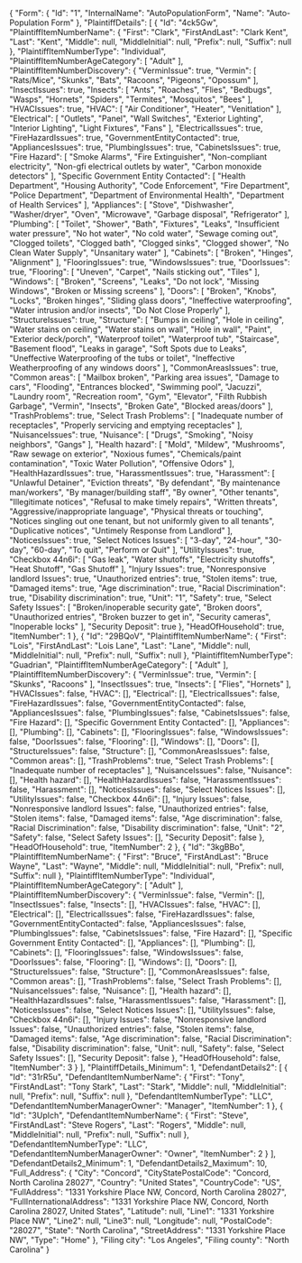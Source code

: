 {
  "Form": {
    "Id": "1",
    "InternalName": "AutoPopulationForm",
    "Name": "Auto-Population Form"
  },
  "PlaintiffDetails": [
    {
      "Id": "4ck5Gw",
      "PlaintiffItemNumberName": {
        "First": "Clark",
        "FirstAndLast": "Clark Kent",
        "Last": "Kent",
        "Middle": null,
        "MiddleInitial": null,
        "Prefix": null,
        "Suffix": null
      },
      "PlaintiffItemNumberType": "Individual",
      "PlaintiffItemNumberAgeCategory": [
        "Adult"
      ],
      "PlaintiffItemNumberDiscovery": {
        "VerminIssue": true,
        "Vermin": [
          "Rats/Mice",
          "Skunks",
          "Bats",
          "Racoons",
          "Pigeons",
          "Opossum"
        ],
        "InsectIssues": true,
        "Insects": [
          "Ants",
          "Roaches",
          "Flies",
          "Bedbugs",
          "Wasps",
          "Hornets",
          "Spiders",
          "Termites",
          "Mosquitos",
          "Bees"
        ],
        "HVACIssues": true,
        "HVAC": [
          "Air Conditioner",
          "Heater",
          "Venitlation"
        ],
        "Electrical": [
          "Outlets",
          "Panel",
          "Wall Switches",
          "Exterior Lighting",
          "Interior Lighting",
          "Light Fixtures",
          "Fans"
        ],
        "ElectricalIssues": true,
        "FireHazardIssues": true,
        "GovernmentEntityContacted": true,
        "AppliancesIssues": true,
        "PlumbingIssues": true,
        "CabinetsIssues": true,
        "Fire Hazard": [
          "Smoke Alarms",
          "Fire Extinguisher",
          "Non-compliant electricity",
          "Non-gfi electrical outlets by water",
          "Carbon monoxide detectors"
        ],
        "Specific Government Entity Contacted": [
          "Health Department",
          "Housing Authority",
          "Code Enforcement",
          "Fire Department",
          "Police Department",
          "Department of Environmental Health",
          "Department of Health Services"
        ],
        "Appliances": [
          "Stove",
          "Dishwasher",
          "Washer/dryer",
          "Oven",
          "Microwave",
          "Garbage disposal",
          "Refrigerator"
        ],
        "Plumbing": [
          "Toilet",
          "Shower",
          "Bath",
          "Fixtures",
          "Leaks",
          "Insufficient water pressure",
          "No hot water",
          "No cold water",
          "Sewage coming out",
          "Clogged toilets",
          "Clogged bath",
          "Clogged sinks",
          "Clogged shower",
          "No Clean Water Supply",
          "Unsanitary water"
        ],
        "Cabinets": [
          "Broken",
          "Hinges",
          "Alignment"
        ],
        "FlooringIssues": true,
        "WindowsIssues": true,
        "DoorIssues": true,
        "Flooring": [
          "Uneven",
          "Carpet",
          "Nails sticking out",
          "Tiles"
        ],
        "Windows": [
          "Broken",
          "Screens",
          "Leaks",
          "Do not lock",
          "Missing Windows",
          "Broken or Missing screens"
        ],
        "Doors": [
          "Broken",
          "Knobs",
          "Locks",
          "Broken hinges",
          "Sliding glass doors",
          "Ineffective waterproofing",
          "Water intrusion and/or insects",
          "Do Not Close Properly"
        ],
        "StructureIssues": true,
        "Structure": [
          "Bumps in ceiling",
          "Hole in ceiling",
          "Water stains on ceiling",
          "Water stains on wall",
          "Hole in wall",
          "Paint",
          "Exterior deck/porch",
          "Waterproof toilet",
          "Waterproof tub",
          "Staircase",
          "Basement flood",
          "Leaks in garage",
          "Soft Spots due to Leaks",
          "Uneffective Waterproofing of the tubs or toilet",
          "Ineffective Weatherproofing of any windows doors"
        ],
        "CommonAreasIssues": true,
        "Common areas": [
          "Mailbox broken",
          "Parking area issues",
          "Damage to cars",
          "Flooding",
          "Entrances blocked",
          "Swimming pool",
          "Jacuzzi",
          "Laundry room",
          "Recreation room",
          "Gym",
          "Elevator",
          "Filth Rubbish Garbage",
          "Vermin",
          "Insects",
          "Broken Gate",
          "Blocked areas/doors"
        ],
        "TrashProblems": true,
        "Select Trash Problems": [
          "Inadequate number of receptacles",
          "Properly servicing and emptying receptacles"
        ],
        "NuisanceIssues": true,
        "Nuisance": [
          "Drugs",
          "Smoking",
          "Noisy neighbors",
          "Gangs"
        ],
        "Health hazard": [
          "Mold",
          "Mildew",
          "Mushrooms",
          "Raw sewage on exterior",
          "Noxious fumes",
          "Chemicals/paint contamination",
          "Toxic Water Pollution",
          "Offensive Odors"
        ],
        "HealthHazardIssues": true,
        "HarassmentIssues": true,
        "Harassment": [
          "Unlawful Detainer",
          "Eviction threats",
          "By defendant",
          "By maintenance man/workers",
          "By manager/building staff",
          "By owner",
          "Other tenants",
          "Illegitimate notices",
          "Refusal to make timely repairs",
          "Written threats",
          "Aggressive/inappropriate language",
          "Physical threats or touching",
          "Notices singling out one tenant, but not uniformly given to all tenants",
          "Duplicative notices",
          "Untimely Response from Landlord"
        ],
        "NoticesIssues": true,
        "Select Notices Issues": [
          "3-day",
          "24-hour",
          "30-day",
          "60-day",
          "To quit",
          "Perform or Quit"
        ],
        "UtilityIssues": true,
        "Checkbox 44n6i": [
          "Gas leak",
          "Water shutoffs",
          "Electricity shutoffs",
          "Heat Shutoff",
          "Gas Shutoff"
        ],
        "Injury Issues": true,
        "Nonresponsive landlord Issues": true,
        "Unauthorized entries": true,
        "Stolen items": true,
        "Damaged items": true,
        "Age discrimination": true,
        "Racial Discrimination": true,
        "Disability discrimination": true,
        "Unit": "1",
        "Safety": true,
        "Select Safety Issues": [
          "Broken/inoperable security gate",
          "Broken doors",
          "Unauthorized entries",
          "Broken buzzer to get in",
          "Security cameras",
          "Inoperable locks"
        ],
        "Security Deposit": true
      },
      "HeadOfHousehold": true,
      "ItemNumber": 1
    },
    {
      "Id": "29BQoV",
      "PlaintiffItemNumberName": {
        "First": "Lois",
        "FirstAndLast": "Lois Lane",
        "Last": "Lane",
        "Middle": null,
        "MiddleInitial": null,
        "Prefix": null,
        "Suffix": null
      },
      "PlaintiffItemNumberType": "Guadrian",
      "PlaintiffItemNumberAgeCategory": [
        "Adult"
      ],
      "PlaintiffItemNumberDiscovery": {
        "VerminIssue": true,
        "Vermin": [
          "Skunks",
          "Racoons"
        ],
        "InsectIssues": true,
        "Insects": [
          "Flies",
          "Hornets"
        ],
        "HVACIssues": false,
        "HVAC": [],
        "Electrical": [],
        "ElectricalIssues": false,
        "FireHazardIssues": false,
        "GovernmentEntityContacted": false,
        "AppliancesIssues": false,
        "PlumbingIssues": false,
        "CabinetsIssues": false,
        "Fire Hazard": [],
        "Specific Government Entity Contacted": [],
        "Appliances": [],
        "Plumbing": [],
        "Cabinets": [],
        "FlooringIssues": false,
        "WindowsIssues": false,
        "DoorIssues": false,
        "Flooring": [],
        "Windows": [],
        "Doors": [],
        "StructureIssues": false,
        "Structure": [],
        "CommonAreasIssues": false,
        "Common areas": [],
        "TrashProblems": true,
        "Select Trash Problems": [
          "Inadequate number of receptacles"
        ],
        "NuisanceIssues": false,
        "Nuisance": [],
        "Health hazard": [],
        "HealthHazardIssues": false,
        "HarassmentIssues": false,
        "Harassment": [],
        "NoticesIssues": false,
        "Select Notices Issues": [],
        "UtilityIssues": false,
        "Checkbox 44n6i": [],
        "Injury Issues": false,
        "Nonresponsive landlord Issues": false,
        "Unauthorized entries": false,
        "Stolen items": false,
        "Damaged items": false,
        "Age discrimination": false,
        "Racial Discrimination": false,
        "Disability discrimination": false,
        "Unit": "2",
        "Safety": false,
        "Select Safety Issues": [],
        "Security Deposit": false
      },
      "HeadOfHousehold": true,
      "ItemNumber": 2
    },
    {
      "Id": "3kgBBo",
      "PlaintiffItemNumberName": {
        "First": "Bruce",
        "FirstAndLast": "Bruce Wayne",
        "Last": "Wayne",
        "Middle": null,
        "MiddleInitial": null,
        "Prefix": null,
        "Suffix": null
      },
      "PlaintiffItemNumberType": "Individual",
      "PlaintiffItemNumberAgeCategory": [
        "Adult"
      ],
      "PlaintiffItemNumberDiscovery": {
        "VerminIssue": false,
        "Vermin": [],
        "InsectIssues": false,
        "Insects": [],
        "HVACIssues": false,
        "HVAC": [],
        "Electrical": [],
        "ElectricalIssues": false,
        "FireHazardIssues": false,
        "GovernmentEntityContacted": false,
        "AppliancesIssues": false,
        "PlumbingIssues": false,
        "CabinetsIssues": false,
        "Fire Hazard": [],
        "Specific Government Entity Contacted": [],
        "Appliances": [],
        "Plumbing": [],
        "Cabinets": [],
        "FlooringIssues": false,
        "WindowsIssues": false,
        "DoorIssues": false,
        "Flooring": [],
        "Windows": [],
        "Doors": [],
        "StructureIssues": false,
        "Structure": [],
        "CommonAreasIssues": false,
        "Common areas": [],
        "TrashProblems": false,
        "Select Trash Problems": [],
        "NuisanceIssues": false,
        "Nuisance": [],
        "Health hazard": [],
        "HealthHazardIssues": false,
        "HarassmentIssues": false,
        "Harassment": [],
        "NoticesIssues": false,
        "Select Notices Issues": [],
        "UtilityIssues": false,
        "Checkbox 44n6i": [],
        "Injury Issues": false,
        "Nonresponsive landlord Issues": false,
        "Unauthorized entries": false,
        "Stolen items": false,
        "Damaged items": false,
        "Age discrimination": false,
        "Racial Discrimination": false,
        "Disability discrimination": false,
        "Unit": null,
        "Safety": false,
        "Select Safety Issues": [],
        "Security Deposit": false
      },
      "HeadOfHousehold": false,
      "ItemNumber": 3
    }
  ],
  "PlaintiffDetails_Minimum": 1,
  "DefendantDetails2": [
    {
      "Id": "31rR5u",
      "DefendantItemNumberName": {
        "First": "Tony",
        "FirstAndLast": "Tony Stark",
        "Last": "Stark",
        "Middle": null,
        "MiddleInitial": null,
        "Prefix": null,
        "Suffix": null
      },
      "DefendantItemNumberType": "LLC",
      "DefendantItemNumberManagerOwner": "Manager",
      "ItemNumber": 1
    },
    {
      "Id": "3UpIch",
      "DefendantItemNumberName": {
        "First": "Steve",
        "FirstAndLast": "Steve Rogers",
        "Last": "Rogers",
        "Middle": null,
        "MiddleInitial": null,
        "Prefix": null,
        "Suffix": null
      },
      "DefendantItemNumberType": "LLC",
      "DefendantItemNumberManagerOwner": "Owner",
      "ItemNumber": 2
    }
  ],
  "DefendantDetails2_Minimum": 1,
  "DefendantDetails2_Maximum": 10,
  "Full_Address": {
    "City": "Concord",
    "CityStatePostalCode": "Concord, North Carolina 28027",
    "Country": "United States",
    "CountryCode": "US",
    "FullAddress": "1331 Yorkshire Place NW, Concord, North Carolina 28027",
    "FullInternationalAddress": "1331 Yorkshire Place NW, Concord, North Carolina 28027, United States",
    "Latitude": null,
    "Line1": "1331 Yorkshire Place NW",
    "Line2": null,
    "Line3": null,
    "Longitude": null,
    "PostalCode": "28027",
    "State": "North Carolina",
    "StreetAddress": "1331 Yorkshire Place NW",
    "Type": "Home"
  },
  "Filing city": "Los Angeles",
  "Filing county": "North Carolina"
}
